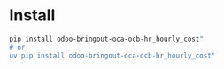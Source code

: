 # Install

```bash
pip install odoo-bringout-oca-ocb-hr_hourly_cost"
# or
uv pip install odoo-bringout-oca-ocb-hr_hourly_cost"
```
